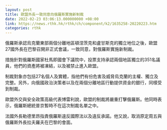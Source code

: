 ```yaml
---
layout: post
title: 歐盟外長一致同意向俄羅斯實施新制裁
date: 2022-02-23 03:06:13.000000000 +08:00
link: https://news.rthk.hk/rthk/ch/component/k2/1635258-20220223.htm
categories: rthk
---
```


俄羅斯承認烏克蘭東部兩個分離地區頓涅茨克和盧甘斯克的獨立地位之後，歐盟27國外長在巴黎召開非正式會議，一致同意，對俄羅斯實施新制裁。

措施針對俄羅斯國家杜馬即國會下議院中，投票支持承認兩個地區獨立的351名議員，他們的資產將被凍結，以及被禁止進入歐盟。

制裁對象亦包括27名個人及實體，指他們有份危害及威脅烏克蘭的主權、獨立及完整。另外，向俄國政治決策者以及在兩個分離地區行動提供資金的銀行，同樣受到制裁。

歐盟外交與安全政策高級代表博雷利說，歐盟的制裁將嚴重打擊俄羅斯。他同時表示，俄羅斯總統普京暫時不在這次制裁名單之中。

法國外長勒德里昂指責俄羅斯違反國際法以及違反承諾。他又說，取消原定周五與俄羅斯外長拉夫羅夫在巴黎的會面。
